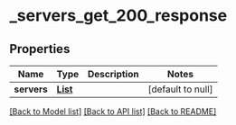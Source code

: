 # _servers_get_200_response
## Properties

| Name | Type | Description | Notes |
|------------ | ------------- | ------------- | -------------|
| **servers** | [**List**](Server.md) |  | [default to null] |

[[Back to Model list]](../README.md#documentation-for-models) [[Back to API list]](../README.md#documentation-for-api-endpoints) [[Back to README]](../README.md)

